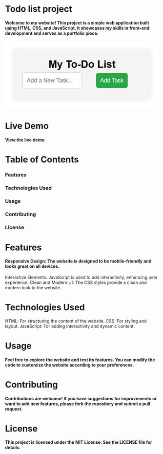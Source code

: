 # Todo list project
#### Welcome to my website! This project is a simple web application built using HTML, CSS, and JavaScript. It showcases my skills in front-end development and serves as a portfolio piece.
<img src="./assets/images/todo-list.png" alt="todo-list" />

# Live Demo

#### [View the live demo](https://my-todo-list-said.vercel.app)

# Table of Contents
### Features
### Technologies Used
### Usage
### Contributing
### License

# Features
#### Responsive Design: The website is designed to be mobile-friendly and looks great on all devices.
Interactive Elements: JavaScript is used to add interactivity, enhancing user experience.
Clean and Modern UI: The CSS styles provide a clean and modern look to the website.

# Technologies Used
HTML: For structuring the content of the website.
CSS: For styling and layout.
JavaScript: For adding interactivity and dynamic content.

# Usage
#### Feel free to explore the website and test its features. You can modify the code to customize the website according to your preferences.

# Contributing
#### Contributions are welcome! If you have suggestions for improvements or want to add new features, please fork the repository and submit a pull request.

# License
#### This project is licensed under the MIT License. See the LICENSE file for details.
